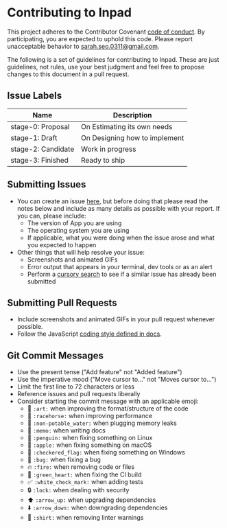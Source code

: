 # Contributing to Inpad

This project adheres to the Contributor Covenant [code of conduct](./CODE_OF_CONDUCT.md).
By participating, you are expected to uphold this code. Please report unacceptable
behavior to sarah.seo.0311@gmail.com.

The following is a set of guidelines for contributing to Inpad.
These are just guidelines, not rules, use your best judgment and feel free to
propose changes to this document in a pull request.

## Issue Labels

Name               | Description
-------------------|------------------------------
stage-0: Proposal  | On Estimating its own needs
stage-1: Draft     | On Designing how to implement
stage-2: Candidate | Work in progress
stage-3: Finished  | Ready to ship

## Submitting Issues

* You can create an issue [here](https://github.com/sarah-seo/inpad/issues/new),
but before doing that please read the notes below and include as many details as
possible with your report. If you can, please include:
  * The version of App you are using
  * The operating system you are using
  * If applicable, what you were doing when the issue arose and what you
  expected to happen
* Other things that will help resolve your issue:
  * Screenshots and animated GIFs
  * Error output that appears in your terminal, dev tools or as an alert
  * Perform a [cursory search](https://github.com/sarah-seo/inpad/issues?utf8=✓&q=is%3Aissue+)
  to see if a similar issue has already been submitted

## Submitting Pull Requests

* Include screenshots and animated GIFs in your pull request whenever possible.
* Follow the JavaScript [coding style defined in docs](./docs/development/coding-style.md).

## Git Commit Messages

* Use the present tense ("Add feature" not "Added feature")
* Use the imperative mood ("Move cursor to..." not "Moves cursor to...")
* Limit the first line to 72 characters or less
* Reference issues and pull requests liberally
* Consider starting the commit message with an applicable emoji:
  * :art: `:art:` when improving the format/structure of the code
  * :racehorse: `:racehorse:` when improving performance
  * :non-potable_water: `:non-potable_water:` when plugging memory leaks
  * :memo: `:memo:` when writing docs
  * :penguin: `:penguin:` when fixing something on Linux
  * :apple: `:apple:` when fixing something on macOS
  * :checkered_flag: `:checkered_flag:` when fixing something on Windows
  * :bug: `:bug:` when fixing a bug
  * :fire: `:fire:` when removing code or files
  * :green_heart: `:green_heart:` when fixing the CI build
  * :white_check_mark: `:white_check_mark:` when adding tests
  * :lock: `:lock:` when dealing with security
  * :arrow_up: `:arrow_up:` when upgrading dependencies
  * :arrow_down: `:arrow_down:` when downgrading dependencies
  * :shirt: `:shirt:` when removing linter warnings

